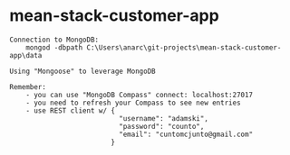 # mean-stack-customer-app

    Connection to MongoDB:
        mongod -dbpath C:\Users\anarc\git-projects\mean-stack-customer-app\data
    
    Using "Mongoose" to leverage MongoDB
    
    Remember:
        - you can use "MongoDB Compass" connect: localhost:27017
        - you need to refresh your Compass to see new entries
        - use REST client w/ {
                               "username": "adamski",
                               "password": "counto",
                               "email": "cuntomcjunto@gmail.com"
                             }
    
    
